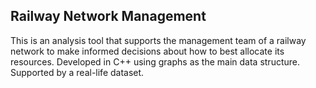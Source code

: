 ## Railway Network Management

This is an analysis tool that supports the management team of a railway network to make informed decisions about how to best allocate its resources.
Developed in C++ using graphs as the main data structure.
Supported by a real-life dataset.
